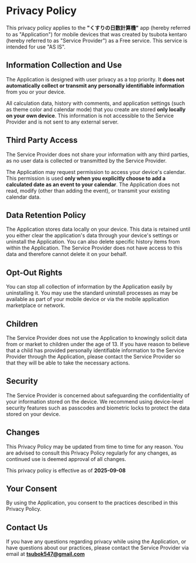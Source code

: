 # Privacy Policy

This privacy policy applies to the **"くすりの日数計算機"** app (hereby referred to as "Application") for mobile devices that was created by tsubota kentaro (hereby referred to as "Service Provider") as a Free service. This service is intended for use "AS IS".

## Information Collection and Use

The Application is designed with user privacy as a top priority. It **does not automatically collect or transmit any personally identifiable information** from you or your device.

All calculation data, history with comments, and application settings (such as theme color and calendar mode) that you create are stored **only locally on your own device**. This information is not accessible to the Service Provider and is not sent to any external server.

## Third Party Access

The Service Provider does not share your information with any third parties, as no user data is collected or transmitted by the Service Provider.

The Application may request permission to access your device's calendar. This permission is used **only when you explicitly choose to add a calculated date as an event to your calendar**. The Application does not read, modify (other than adding the event), or transmit your existing calendar data.

## Data Retention Policy

The Application stores data locally on your device. This data is retained until you either clear the application's data through your device's settings or uninstall the Application. You can also delete specific history items from within the Application. The Service Provider does not have access to this data and therefore cannot delete it on your behalf.

## Opt-Out Rights

You can stop all collection of information by the Application easily by uninstalling it. You may use the standard uninstall processes as may be available as part of your mobile device or via the mobile application marketplace or network.

## Children

The Service Provider does not use the Application to knowingly solicit data from or market to children under the age of 13. If you have reason to believe that a child has provided personally identifiable information to the Service Provider through the Application, please contact the Service Provider so that they will be able to take the necessary actions.

## Security

The Service Provider is concerned about safeguarding the confidentiality of your information stored on the device. We recommend using device-level security features such as passcodes and biometric locks to protect the data stored on your device.

## Changes

This Privacy Policy may be updated from time to time for any reason. You are advised to consult this Privacy Policy regularly for any changes, as continued use is deemed approval of all changes.

This privacy policy is effective as of **2025-09-08**

## Your Consent

By using the Application, you consent to the practices described in this Privacy Policy.

## Contact Us

If you have any questions regarding privacy while using the Application, or have questions about our practices, please contact the Service Provider via email at **tsubok547@gmail.com**
